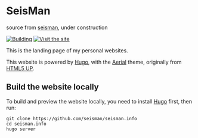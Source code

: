 # SeisMan

source from [seisman](https://github.com/seisman/seisman.info), under construction

[![Building](https://github.com/seisman/seisman.info/workflows/Building/badge.svg)](https://github.com/seisman/seisman.info/actions)
[![Visit the site](https://img.shields.io/badge/Visit-https://seisman.info-blue.svg?style=flat-square)](https://seisman.info)

This is the landing page of my personal websites.

This website is powered by [Hugo](https://gohugo.io/),
with the [Aerial](https://github.com/sethmacleod/aerial) theme, originally from
[HTML5 UP](https://html5up.net/aerial).

## Build the website locally

To build and preview the website locally, you need to install [Hugo](https://gohugo.io/) first,
then run:

```
git clone https://github.com/seisman/seisman.info
cd seisman.info
hugo server
```
